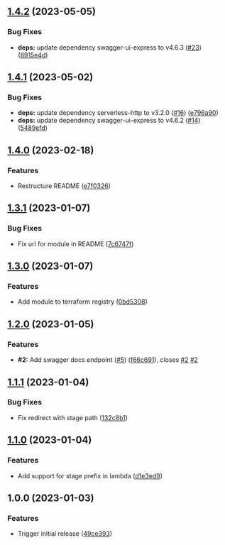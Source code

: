 ## [1.4.2](https://github.com/timo-reymann/terraform-module-aws-apigateway-swagger-ui/compare/1.4.1...1.4.2) (2023-05-05)


### Bug Fixes

* **deps:** update dependency swagger-ui-express to v4.6.3 ([#23](https://github.com/timo-reymann/terraform-module-aws-apigateway-swagger-ui/issues/23)) ([8915e4d](https://github.com/timo-reymann/terraform-module-aws-apigateway-swagger-ui/commit/8915e4d55deeef57f389c27d7a5354546790cc05))

## [1.4.1](https://github.com/timo-reymann/terraform-module-aws-apigateway-swagger-ui/compare/1.4.0...1.4.1) (2023-05-02)


### Bug Fixes

* **deps:** update dependency serverless-http to v3.2.0 ([#16](https://github.com/timo-reymann/terraform-module-aws-apigateway-swagger-ui/issues/16)) ([e796a90](https://github.com/timo-reymann/terraform-module-aws-apigateway-swagger-ui/commit/e796a900b89fdae0d6aa3a3c737fe02aa16fb0ed))
* **deps:** update dependency swagger-ui-express to v4.6.2 ([#14](https://github.com/timo-reymann/terraform-module-aws-apigateway-swagger-ui/issues/14)) ([5489efd](https://github.com/timo-reymann/terraform-module-aws-apigateway-swagger-ui/commit/5489efd870c95017e67dff98bae6406590b08227))

## [1.4.0](https://github.com/timo-reymann/terraform-module-aws-apigateway-swagger-ui/compare/1.3.1...1.4.0) (2023-02-18)


### Features

* Restructure README ([e7f0326](https://github.com/timo-reymann/terraform-module-aws-apigateway-swagger-ui/commit/e7f0326bc1479fbe8ff0d72080bea5f947547353))

## [1.3.1](https://github.com/timo-reymann/terraform-module-aws-apigateway-swagger-ui/compare/1.3.0...1.3.1) (2023-01-07)


### Bug Fixes

* Fix url for module in README ([7c6747f](https://github.com/timo-reymann/terraform-module-aws-apigateway-swagger-ui/commit/7c6747f882a933d0bf5a1724e2e453df4eb1597c))

## [1.3.0](https://github.com/timo-reymann/terraform-module-aws-apigateway-swagger-ui/compare/1.2.0...1.3.0) (2023-01-07)


### Features

* Add module to terraform registry ([0bd5308](https://github.com/timo-reymann/terraform-module-aws-apigateway-swagger-ui/commit/0bd53087703a835bed09d5b3eff3647a710dd078))

## [1.2.0](https://github.com/timo-reymann/terraform-module-aws-apigateway-swagger-ui/compare/1.1.1...1.2.0) (2023-01-05)


### Features

* **#2:** Add swagger docs endpoint ([#5](https://github.com/timo-reymann/terraform-module-aws-apigateway-swagger-ui/issues/5)) ([f66c691](https://github.com/timo-reymann/terraform-module-aws-apigateway-swagger-ui/commit/f66c6915068746c3bd904bd32bb801a352acd10b)), closes [#2](https://github.com/timo-reymann/terraform-module-aws-apigateway-swagger-ui/issues/2) [#2](https://github.com/timo-reymann/terraform-module-aws-apigateway-swagger-ui/issues/2)

## [1.1.1](https://github.com/timo-reymann/terraform-module-aws-apigateway-swagger-ui/compare/1.1.0...1.1.1) (2023-01-04)


### Bug Fixes

* Fix redirect with stage path ([132c8b1](https://github.com/timo-reymann/terraform-module-aws-apigateway-swagger-ui/commit/132c8b1b8c5b02569be8dcb251a1cdca0d706dab))

## [1.1.0](https://github.com/timo-reymann/terraform-module-aws-apigateway-swagger-ui/compare/1.0.0...1.1.0) (2023-01-04)


### Features

* Add support for stage prefix in lambda ([d1e3ed9](https://github.com/timo-reymann/terraform-module-aws-apigateway-swagger-ui/commit/d1e3ed967712cefd258c25dd4b40f866ac80ce10))

## 1.0.0 (2023-01-03)


### Features

* Trigger initial release ([49ce393](https://github.com/timo-reymann/terraform-module-aws-apigateway-swagger-ui/commit/49ce393b17b44d4683aa197ef95de6b3cfd02cad))
